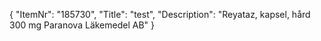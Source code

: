 {
  "ItemNr": "185730",
  "Title": "test",
  "Description": "Reyataz, kapsel, hård 300 mg Paranova Läkemedel AB"
}